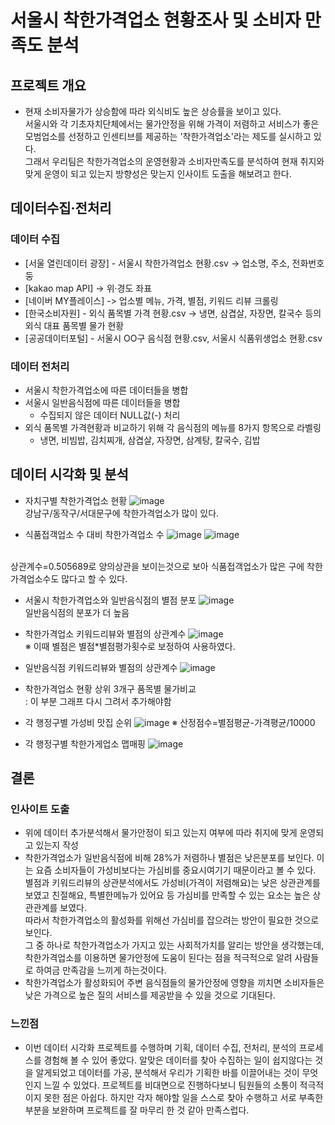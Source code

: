 # 서울시 착한가격업소 현황조사 및 소비자 만족도 분석

## 프로젝트 개요
+ 현재 소비자물가가 상승함에 따라 외식비도 높은 상승률을 보이고 있다. <br>
서울시와 각 기초자치단체에서는 물가안정을 위해 가격이 저렴하고 서비스가 좋은 모범업소를 선정하고 인센티브를 제공하는 '착한가격업소'라는 제도를 실시하고 있다.<br>
그래서 우리팀은 착한가격업소의 운영현황과 소비자만족도를 분석하여 현재 취지와 맞게 운영이 되고 있는지 방향성은 맞는지 인사이트 도출을 해보려고 한다.

## 데이터수집·전처리
### 데이터 수집
+ [서울 열린데이터 광장] - 서울시 착한가격업소 현황.csv -> 업소명, 주소, 전화번호 둥
+ [kakao map API] -> 위·경도 좌표
+ [네이버 MY플레이스] -> 업소별 메뉴, 가격, 별점, 키워드 리뷰 크롤링
+ [한국소비자원] - 외식 품목별 가격 현황.csv -> 냉면, 삼겹살, 자장면, 칼국수 등의 외식 대표 품목별 물가 현황
+ [공공데이터포털] - 서울시 OO구 음식점 현황.csv, 서울시 식품위생업소 현황.csv

### 데이터 전처리
+ 서울시 착한가격업소에 따른 데이터들을 병합
+ 서울시 일반음식점에 따른 데이터들을 병합
  + 수집되지 않은 데이터 NULL값(-) 처리
+ 외식 품목별 가격현황과 비교하기 위해 각 음식점의 메뉴를 8가지 항목으로 라벨링
  + 냉면, 비빔밥, 김치찌개, 삼겹살, 자장면, 삼계탕, 칼국수, 김밥

## 데이터 시각화 및 분석
+ 자치구별 착한가격업소 현황
![image](https://user-images.githubusercontent.com/72624263/186717510-9c9235cb-0c04-4a78-8b34-dcf3d7c1e4ce.png)
<br>강남구/동작구/서대문구에 착한가격업소가 많이 있다.

+ 식품접객업소 수 대비 착한가격업소 수
![image](https://user-images.githubusercontent.com/72624263/186717695-f278fb1d-192e-4150-b5c8-d801b0fb7722.png)
![image](https://user-images.githubusercontent.com/72624263/186717679-c8b319fe-019b-48c0-966d-77d71039727b.png)
<br>
상관계수=0.505689로 양의상관을 보이는것으로 보아 식품접객업소가 많은 구에 착한가격업소수도 많다고 할 수 있다.

+ 서울시 착한가격업소와 일반음식점의 별점 분포
![image](https://user-images.githubusercontent.com/72624263/186718479-37d28834-c7d1-4a23-ba10-f5eb7309b963.png)
<br>일반음식점의 분포가 더 높음

+ 착한가격업소 키워드리뷰와 별점의 상관계수
![image](https://user-images.githubusercontent.com/72624263/186718813-9907d9d5-4296-4cee-ab82-17b11f3f1773.png)
<br>※ 이때 별점은 별점*별점평가횟수로 보정하여 사용하였다.

+ 일반음식점 키워드리뷰와 별점의 상관계수
![image](https://user-images.githubusercontent.com/72624263/186719127-7e062965-84bc-4899-8875-d0533fe28505.png)

+ 착한가격업소 현황 상위 3개구 품목별 물가비교<br>
: 이 부분 그래프 다시 그려서 추가해야함

+ 각 행정구별 가성비 맛집 순위
![image](https://user-images.githubusercontent.com/72624263/186719424-5911a6e6-e0ca-48b0-a504-bf31afa14abc.png)
※ 산정점수=별점평균-가격평균/10000

+ 각 행정구별 착한가게업소 맵매핑
![image](https://user-images.githubusercontent.com/72624263/186719775-6b3cf5f3-0110-4b29-9936-34045ed48b71.png)

## 결론
### 인사이트 도출
+ 위에 데이터 추가분석해서 물가안정이 되고 있는지 여부에 따라 취지에 맞게 운영되고 있는지 작성
+ 착한가격업소가 일반음식점에 비해 28%가 저렴하나 별점은 낮은분포를 보인다. 이는 요즘 소비자들이 가성비보다는 가심비를 중요시여기기 때문이라고 볼 수 있다. 별점과 키워드리뷰의 상관분석에서도 가성비(가격이 저렴해요)는 낮은 상관관계를 보였고  친절해요, 특별한메뉴가 있어요 등 가심비를 만족할 수 있는 요소는 높은 상관관계를 보였다. <br>
따라서 착한가격업소의 활성화를 위해선 가심비를 잡으려는 방안이 필요한 것으로 보인다. <br>
그 중 하나로 착한가격업소가 가지고 있는 사회적가치를 알리는 방안을 생각했는데, 착한가격업소를 이용하면 물가안정에 도움이 된다는 점을 적극적으로 알려 사람들로 하여금 만족감을 느끼게 하는것이다.<br>
+ 착한가격업소가 활성화되어 주변 음식점들의 물가안정에 영향을 끼치면 소비자들은 낮은 가격으로 높은 질의 서비스를 제공받을 수 있을 것으로 기대된다.

### 느낀점
+ 이번 데이터 시각화 프로젝트를 수행하며 기획, 데이터 수집, 전처리, 분석의 프로세스를 경험해 볼 수 있어 좋았다. 알맞은 데이터를 찾아 수집하는 일이 쉽지않다는 것을 알게되었고 데이터를 가공, 분석해서 우리가 기획한 바를 이끌어내는 것이 무엇인지 느낄 수 있었다.
프로젝트를 비대면으로 진행하다보니 팀원들의 소통이 적극적이지 못한 점은 아쉽다.
하지만 각자 해야할 일을 스스로 찾아 수행하고 서로 부족한 부분을 보완하며 프로젝트를 잘 마무리 한 것 같아 만족스럽다.
